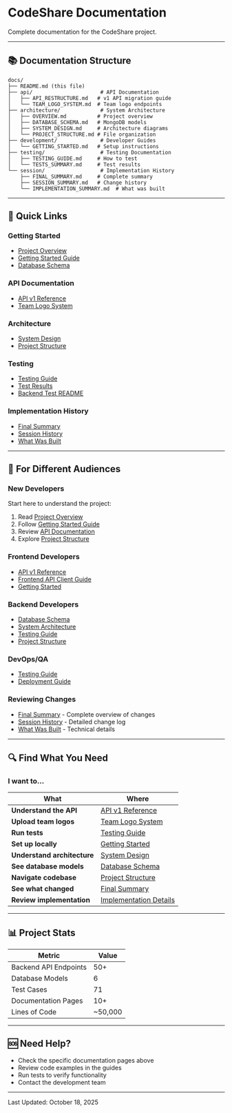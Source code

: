 # CodeShare Documentation

Complete documentation for the CodeShare project.

---

## 📚 Documentation Structure

```
docs/
├── README.md (this file)
├── api/                      # API Documentation
│   ├── API_RESTRUCTURE.md   # v1 API migration guide
│   └── TEAM_LOGO_SYSTEM.md  # Team logo endpoints
├── architecture/             # System Architecture
│   ├── OVERVIEW.md          # Project overview
│   ├── DATABASE_SCHEMA.md   # MongoDB models
│   ├── SYSTEM_DESIGN.md     # Architecture diagrams
│   └── PROJECT_STRUCTURE.md # File organization
├── development/              # Developer Guides
│   └── GETTING_STARTED.md   # Setup instructions
├── testing/                  # Testing Documentation
│   ├── TESTING_GUIDE.md     # How to test
│   └── TESTS_SUMMARY.md     # Test results
└── session/                  # Implementation History
    ├── FINAL_SUMMARY.md     # Complete summary
    ├── SESSION_SUMMARY.md   # Change history
    └── IMPLEMENTATION_SUMMARY.md  # What was built
```

---

## 🚀 Quick Links

### **Getting Started**
- [Project Overview](architecture/OVERVIEW.md)
- [Getting Started Guide](development/GETTING_STARTED.md)
- [Database Schema](architecture/DATABASE_SCHEMA.md)

### **API Documentation**
- [API v1 Reference](api/API_RESTRUCTURE.md)
- [Team Logo System](api/TEAM_LOGO_SYSTEM.md)

### **Architecture**
- [System Design](architecture/SYSTEM_DESIGN.md)
- [Project Structure](architecture/PROJECT_STRUCTURE.md)

### **Testing**
- [Testing Guide](testing/TESTING_GUIDE.md)
- [Test Results](testing/TESTS_SUMMARY.md)
- [Backend Test README](../backend/tests/README.md)

### **Implementation History**
- [Final Summary](session/FINAL_SUMMARY.md)
- [Session History](session/SESSION_SUMMARY.md)
- [What Was Built](session/IMPLEMENTATION_SUMMARY.md)

---

## 📖 For Different Audiences

### **New Developers**
Start here to understand the project:
1. Read [Project Overview](architecture/OVERVIEW.md)
2. Follow [Getting Started Guide](development/GETTING_STARTED.md)
3. Review [API Documentation](api/API_RESTRUCTURE.md)
4. Explore [Project Structure](architecture/PROJECT_STRUCTURE.md)

### **Frontend Developers**
- [API v1 Reference](api/API_RESTRUCTURE.md)
- [Frontend API Client Guide](api/API_RESTRUCTURE.md#frontend-service-layer)
- [Getting Started](development/GETTING_STARTED.md)

### **Backend Developers**
- [Database Schema](architecture/DATABASE_SCHEMA.md)
- [System Architecture](architecture/SYSTEM_DESIGN.md)
- [Testing Guide](testing/TESTING_GUIDE.md)
- [Project Structure](architecture/PROJECT_STRUCTURE.md)

### **DevOps/QA**
- [Testing Guide](testing/TESTING_GUIDE.md)
- [Deployment Guide](development/GETTING_STARTED.md#building-for-production)

### **Reviewing Changes**
- [Final Summary](session/FINAL_SUMMARY.md) - Complete overview of changes
- [Session History](session/SESSION_SUMMARY.md) - Detailed change log
- [What Was Built](session/IMPLEMENTATION_SUMMARY.md) - Technical details

---

## 🔍 Find What You Need

### **I want to...**

| What | Where |
|------|-------|
| **Understand the API** | [API v1 Reference](api/API_RESTRUCTURE.md) |
| **Upload team logos** | [Team Logo System](api/TEAM_LOGO_SYSTEM.md) |
| **Run tests** | [Testing Guide](testing/TESTING_GUIDE.md) |
| **Set up locally** | [Getting Started](development/GETTING_STARTED.md) |
| **Understand architecture** | [System Design](architecture/SYSTEM_DESIGN.md) |
| **See database models** | [Database Schema](architecture/DATABASE_SCHEMA.md) |
| **Navigate codebase** | [Project Structure](architecture/PROJECT_STRUCTURE.md) |
| **See what changed** | [Final Summary](session/FINAL_SUMMARY.md) |
| **Review implementation** | [Implementation Details](session/IMPLEMENTATION_SUMMARY.md) |

---

## 📊 Project Stats

| Metric | Value |
|--------|-------|
| Backend API Endpoints | 50+ |
| Database Models | 6 |
| Test Cases | 71 |
| Documentation Pages | 10+ |
| Lines of Code | ~50,000 |

---

## 🆘 Need Help?

- Check the specific documentation pages above
- Review code examples in the guides
- Run tests to verify functionality
- Contact the development team

---

Last Updated: October 18, 2025

